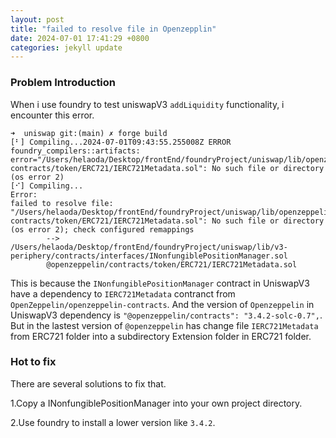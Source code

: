 ```yaml
---
layout: post
title: "failed to resolve file in Openzepplin"
date: 2024-07-01 17:41:29 +0800
categories: jekyll update
---
```


### Problem Introduction

When i use foundry to test uniswapV3 `addLiquidity` functionality, i encounter this error.

```solidity
➜  uniswap git:(main) ✗ forge build
[⠃] Compiling...2024-07-01T09:43:55.255008Z ERROR foundry_compilers::artifacts: error="/Users/helaoda/Desktop/frontEnd/foundryProject/uniswap/lib/openzeppelin-contracts/token/ERC721/IERC721Metadata.sol": No such file or directory (os error 2)
[⠊] Compiling...
Error:
failed to resolve file: "/Users/helaoda/Desktop/frontEnd/foundryProject/uniswap/lib/openzeppelin-contracts/token/ERC721/IERC721Metadata.sol": No such file or directory (os error 2); check configured remappings
        --> /Users/helaoda/Desktop/frontEnd/foundryProject/uniswap/lib/v3-periphery/contracts/interfaces/INonfungiblePositionManager.sol
        @openzeppelin/contracts/token/ERC721/IERC721Metadata.sol
```

This is because the `INonfungiblePositionManager` contract in UniswapV3 have a dependency to `IERC721Metadata` contranct from `OpenZeppelin/openzeppelin-contracts`. And the version of `Openzeppelin` in UniswapV3 dependency is `"@openzeppelin/contracts": "3.4.2-solc-0.7",`.
But in the lastest version of `@openzeppelin` has change file `IERC721Metadata` from ERC721 folder into a subdirectory Extension folder in ERC721 folder.

### Hot to fix

There are several solutions to fix that.

1.Copy a INonfungiblePositionManager into your own project directory.

2.Use foundry to install a lower version like `3.4.2`.
